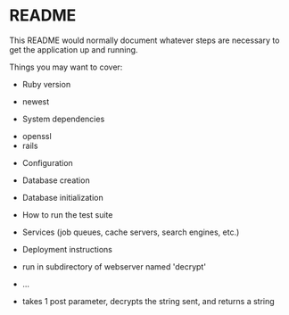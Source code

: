 # README

This README would normally document whatever steps are necessary to get the
application up and running.

Things you may want to cover:

* Ruby version
- newest

* System dependencies
- openssl
- rails

* Configuration

* Database creation

* Database initialization

* How to run the test suite

* Services (job queues, cache servers, search engines, etc.)

* Deployment instructions
- run in subdirectory of webserver named 'decrypt'

* ...
- takes 1 post parameter, decrypts the string sent, and returns a string
